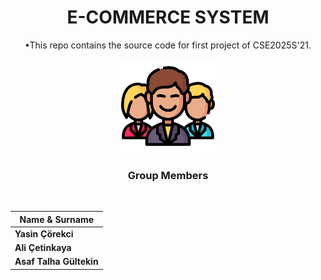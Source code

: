 
<div align="center" >

# E-COMMERCE SYSTEM
•This repo contains the source code for first project of CSE2025S'21.
  
<img src="/icons/man.png" width="150">

<br>

### **Group Members**
<br>

   | Name & Surname  |
|---|
|**Yasin Çörekci**|
|**Ali Çetinkaya**|
|**Asaf Talha Gültekin**|
